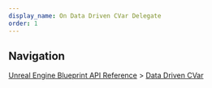 ```yaml
---
display_name: On Data Driven CVar Delegate
order: 1
---
```

## Navigation

[Unreal Engine Blueprint API Reference](https://dev.epicgames.com/documentation/en-us/unreal-engine/BlueprintAPI) > [Data Driven CVar](https://dev.epicgames.com/documentation/en-us/unreal-engine/BlueprintAPI/DataDrivenCVar)
